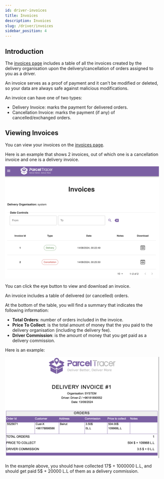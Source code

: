 ```yaml
---
id: driver-invoices
title: Invoices
description: Invoices
slug: /driver/invoices
sidebar_position: 4
---
```


## Introduction

The [invoices page](https://parceltracer.app/invoices) includes a table of all the invoices created by the delivery organisation upon the delivery/cancellation of orders assigned to you as a driver.

An invoice serves as a proof of payment and it can't be modified or deleted, so your data are always safe against malicious modifications.

An invoice can have one of two types:
- Delivery Invoice: marks the payment for delivered orders.
- Cancellation Invoice: marks the payment (if any) of cancelled/exchanged orders.

## Viewing Invoices

You can view your invoices on the [invoices page](https://parceltracer.app/invoices).

Here is an example that shows 2 invoices, out of which one is a cancellation invoice and one is a delivery invoice.

![alt text](./media/driver-invoices-listing.png)

You can click the eye button to view and download an invoice.

An invoice includes a table of delivered (or cancelled) orders.

At the bottom of the table, you will find a summary that indicates the following information:
- **Total Orders**: number of orders included in the invoice.
- **Price To Collect**: is the total amount of money that the you paid to the delivery organisation (including the delivery fee).
- **Driver Commission**: is the amount of money that you get paid as a delivery commission.

Here is an example:

![alt text](./media/driver-invoice.png)

In the example above, you should have collected 17$ + 1000000 L.L, and should get paid 5$ + 20000 L.L of them as a delivery commission.